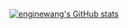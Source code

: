 <!--### Hi there 👋-->

<!--
**enginewang/enginewang** is a ✨ _special_ ✨ repository because its `README.md` (this file) appears on your GitHub profile.

Here are some ideas to get you started:

- 🔭 I’m currently working on ...
- 🌱 I’m currently learning ...
- 👯 I’m looking to collaborate on ...
- 🤔 I’m looking for help with ...
- 💬 Ask me about ...
- 📫 How to reach me: ...
- 😄 Pronouns: ...
- ⚡ Fun fact: ...
[![enginewang's GitHub stats](https://github-readme-stats.vercel.app/api?username=enginewang&show_icons=true&theme=radical)](https://github.com/anuraghazra/github-readme-stats)
-->

[![enginewang's GitHub stats](https://github-readme-stats.vercel.app/api?username=enginewang)](https://github.com/enginewang)
